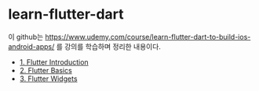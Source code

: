 # learn-flutter-dart

이 github는 https://www.udemy.com/course/learn-flutter-dart-to-build-ios-android-apps/ 를 강의를 학습하며 정리한 내용이다.

- [1. Flutter Introduction](./flutter_introduction)
- [2. Flutter Basics](./flutter_complete_guide)
- [3. Flutter Widgets](./flutter_widget_explorer)

